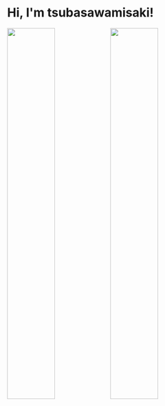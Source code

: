 # Hi, I'm tsubasawamisaki!


<img align="left" width="47%" src="https://github-readme-stats.vercel.app/api?username=tsubasawamisaki" />

<img align="left" width="47%" src="https://github-readme-stats.vercel.app/api/top-langs/?username=tsubasawamisaki&layout=compact"/>


